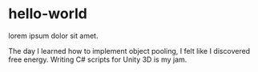 # hello-world
lorem ipsum dolor sit amet.

The day I learned how to implement object pooling, I felt like I discovered free energy. Writing C# scripts for Unity 3D is my jam.

